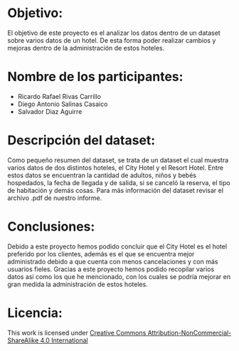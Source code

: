 # Objetivo:

El objetivo de este proyecto es el analizar los datos dentro de un dataset sobre varios datos de un hotel. De esta forma poder realizar cambios y mejoras dentro de la administración de estos hoteles.

# Nombre de los participantes:

- Ricardo Rafael Rivas Carrillo
- Diego Antonio Salinas Casaico
- Salvador Diaz Aguirre

# Descripción del dataset:

Como pequeño resumen del dataset, se trata de un dataset el cual muestra varios datos de dos distintos hoteles, el City Hotel y el Resort Hotel. Entre estos datos se encuentran la cantidad de adultos, niños y bebés hospedados, la fecha de llegada y de salida, si se canceló la reserva, el tipo de habitación y demás cosas. Para más información del dataset revisar el archivo .pdf de nuestro informe. 

# Conclusiones:

Debido a este proyecto hemos podido concluir que el City Hotel es el hotel preferido por los clientes, además es el que se encuentra mejor administrado debido a que cuenta con menos cancelaciones y con más usuarios fieles. Gracias a este proyecto hemos podido recopilar varios datos así como los que he mencionado, con los cuales se podría mejorar en gran medida la administración de estos hoteles.

# Licencia:

This work is licensed under [Creative Commons Attribution-NonCommercial-ShareAlike 4.0 International](https://creativecommons.org/licenses/by-nc-sa/4.0/?ref=chooser-v1)